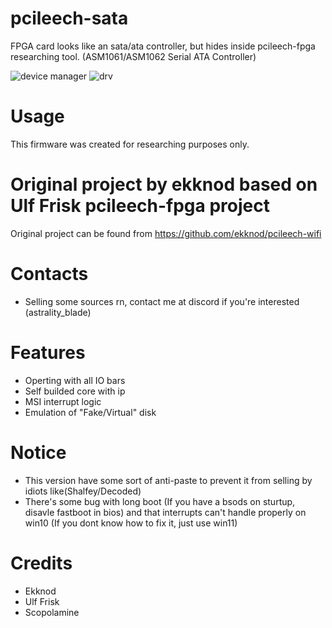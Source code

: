 # pcileech-sata
FPGA card looks like an sata/ata controller, but hides inside pcileech-fpga researching tool. (ASM1061/ASM1062 Serial ATA Controller)

![device manager](https://github.com/user-attachments/assets/2292e843-8029-4e7e-8a42-7f4f198477ae)
![drv](https://github.com/user-attachments/assets/b667b244-ac22-42bf-b3dd-ad1c8feba29a)
# Usage
This firmware was created for researching purposes only.
# Original project by ekknod based on Ulf Frisk pcileech-fpga project
Original project can be found from https://github.com/ekknod/pcileech-wifi
# Contacts
- Selling some sources rn, contact me at discord if you're interested (astrality_blade)
# Features
- Operting with all IO bars
- Self builded core with ip
- MSI interrupt logic
- Emulation of "Fake/Virtual" disk
# Notice
- This version have some sort of anti-paste to prevent it from selling by idiots like(Shalfey/Decoded)
- There's some bug with long boot (If you have a bsods on sturtup, disavle fastboot in bios) and that interrupts can't handle properly on win10 (If you dont know how to fix it, just use win11)
# Credits
- Ekknod
- Ulf Frisk
- Scopolamine

